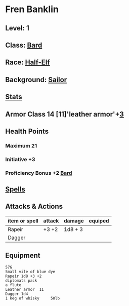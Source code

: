 # Fren Banklin

## Level: 1
## Class: [Bard]('Bard.md')
## Race: [Half-Elf]('Half-Elf.md')
## Background: [Sailor]('Sailor.md')

## [Stats]('Stats.md')

## Armor Class 14 [11]'leather armor'+[3]('Stats.md')

## Health Points 
### Maximum 21

### Initiative +3

### Proficiency Bonus +2 [Bard]('Bard.md')

## [Spells]('Spells.md') 

## Attacks & Actions
| item or spell|  attack |  damage | equiped |
|:-------------|:--------|:--------|:--------|
|    Rapeir    |  +3 +2  |  1d8 + 3|         |
|    Dagger    |         |         |         |
               
## Equipment
    57G
    Small vile of blue dye
    Rapeir 1d8 +3 +2
    diplomats pack
    a flute
    Leather armor  11
    Dagger 1d4 
    1 keg of whisky     50lb

